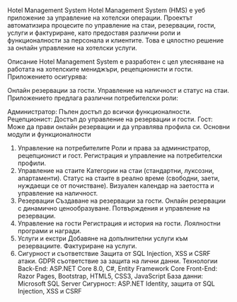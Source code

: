 Hotel Management System
Hotel Management System (HMS) е уеб приложение за управление на хотелски операции. Проектът автоматизира процесите по управление на стаи, резервации, гости, услуги и фактуриране, като предоставя различни роли и функционалности за персонала и клиентите. Това е цялостно решение за онлайн управление на хотелски услуги.

Описание
Hotel Management System е разработен с цел улесняване на работата на хотелските мениджъри, рецепционисти и гости. Приложението осигурява:

Онлайн резервации за гости.
Управление на наличност и статус на стаи.
Приложението предлага различни потребителски роли:

Администратор: Пълен достъп до всички функционалности.
Рецепционист: Достъп до управление на резервации и гости.
Гост: Може да прави онлайн резервации и да управлява профила си.
Основни модули и функционалности
1. Управление на потребителите
Роли и права за администратор, рецепционист и гост.
Регистрация и управление на потребителски профили.
2. Управление на стаите
Категории на стаи (стандартни, луксозни, апартаменти).
Статус на стаите в реално време (свободни, заети, нуждаещи се от почистване).
Визуален календар на заетостта и управление на наличност.
3. Резервации
Създаване на резервации за гости.
Онлайн резервации с динамично ценообразуване.
Потвърждения и управление на резервации.
4. Управление на гости
Регистрация и история на гости.
Лоялностни програми и награди.
5. Услуги и екстри
Добавяне на допълнителни услуги към резервациите.
Фактуриране на услуги.
8. Сигурност и съответствие
Защита от SQL Injection, XSS и CSRF атаки.
GDPR съответствие за защита на лични данни.
Технологии
Back-End: ASP.NET Core 8.0, C#, Entity Framework Core
Front-End: Razor Pages, Bootstrap, HTML5, CSS3, JavaScript
База данни: Microsoft SQL Server
Сигурност: ASP.NET Identity, защита от SQL Injection, XSS и CSRF

